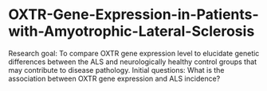 # OXTR-Gene-Expression-in-Patients-with-Amyotrophic-Lateral-Sclerosis
Research goal: To compare OXTR gene expression level to elucidate genetic differences between the ALS and neurologically healthy control groups that may contribute to disease pathology.
Initial questions: What is the association between OXTR gene expression and ALS incidence?
